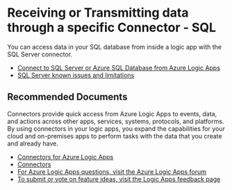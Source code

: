 <properties
    pageTitle="Receiving or Transmitting data through a specific Connector - SQL"
    description="Receiving or Transmitting data through a specific Connector - SQL"
    service="microsoft.logicapps"
    resource="logicapps"
    authors="v-miegge"
    ms.author="v-miegge"
    displayOrder=""
    selfHelpType="generic"
    supportTopicIds="32677632"
    resourceTags=""
    productPesIds="15791"
    cloudEnvironments="public, Fairfax, usnat, ussec"
    articleId="187413a4-46f5-4ca0-9d1d-4895e03c07ce"
	ownershipId="Compute_LogicApps"
/>

# Receiving or Transmitting data through a specific Connector - SQL

You can access data in your SQL database from inside a logic app with the SQL Server connector.

* [Connect to SQL Server or Azure SQL Database from Azure Logic Apps](https://docs.microsoft.com/azure/connectors/connectors-create-api-sqlazure)<br>
* [SQL Server known issues and limitations](https://docs.microsoft.com/connectors/sql/)

## **Recommended Documents**

Connectors provide quick access from Azure Logic Apps to events, data, and actions across other apps, services, systems, protocols, and platforms. By using connectors in your logic apps, you expand the capabilities for your cloud and on-premises apps to perform tasks with the data that you create and already have.

* [Connectors for Azure Logic Apps](https://docs.microsoft.com/azure/connectors/apis-list)<br>
* [Connectors](https://docs.microsoft.com/connectors/)<br>
* [For Azure Logic Apps questions, visit the Azure Logic Apps forum](https://social.msdn.microsoft.com/forums/home?forum=azurelogicapps)<br>
* [To submit or vote on feature ideas, visit the Logic Apps feedback page](https://feedback.azure.com/forums/287593-logic-apps)
